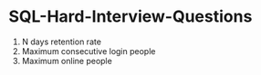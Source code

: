 # SQL-Hard-Interview-Questions
1. N days retention rate
2. Maximum consecutive login people
3. Maximum online people
